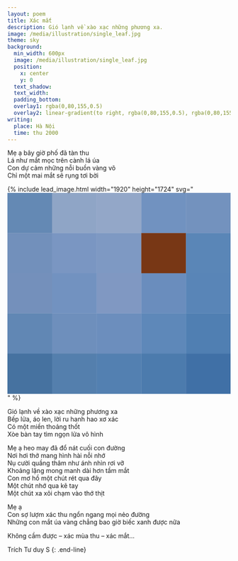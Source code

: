 ```yaml
---
layout: poem
title: Xác mắt
description: Gió lạnh về xào xạc những phương xa.
image: /media/illustration/single_leaf.jpg
theme: sky
background:
  min_width: 600px
  image: /media/illustration/single_leaf.jpg
  position:
    x: center
    y: 0
  text_shadow: 
  text_width: 
  padding_bottom: 
  overlay1: rgba(0,80,155,0.5)
  overlay2: linear-gradient(to right, rgba(0,80,155,0.5), rgba(0,80,155,0.50) 50%, rgba(0,80,155,0) 66%)
writing:
  place: Hà Nội
  time: thu 2000
---
```


Mẹ ạ bây giờ phố đã tàn thu  
Lá như mắt mọc trên cành lá úa  
Con dự cảm những nỗi buồn vàng võ  
Chỉ một mai mắt sẽ rụng tơi bời 

<!--more-->

{% include lead_image.html width="1920" height="1724" svg="<svg xmlns='http://www.w3.org/2000/svg' viewBox='0 0 1920 1724'><rect x='0' y='0' width='385' height='345.8' fill='#6489b4'></rect><rect x='384' y='0' width='385' height='345.8' fill='#8fa5c6'></rect><rect x='768' y='0' width='385' height='345.8' fill='#93a7c8'></rect><rect x='1152' y='0' width='385' height='345.8' fill='#7192c0'></rect><rect x='1536' y='0' width='385' height='345.8' fill='#7392be'></rect><rect x='0' y='344.8' width='385' height='345.8' fill='#7290bb'></rect><rect x='384' y='344.8' width='385' height='345.8' fill='#7a96c2'></rect><rect x='768' y='344.8' width='385' height='345.8' fill='#7e99c3'></rect><rect x='1152' y='344.8' width='385' height='345.8' fill='#783715'></rect><rect x='1536' y='344.8' width='385' height='345.8' fill='#5a86b7'></rect><rect x='0' y='689.6' width='385' height='345.8' fill='#7490bb'></rect><rect x='384' y='689.6' width='385' height='345.8' fill='#7292c0'></rect><rect x='768' y='689.6' width='385' height='345.8' fill='#8098c2'></rect><rect x='1152' y='689.6' width='385' height='345.8' fill='#6a8dbd'></rect><rect x='1536' y='689.6' width='385' height='345.8' fill='#5985b7'></rect><rect x='0' y='1034.4' width='385' height='345.8' fill='#6187b4'></rect><rect x='384' y='1034.4' width='385' height='345.8' fill='#6e8fbc'></rect><rect x='768' y='1034.4' width='385' height='345.8' fill='#6c8ebd'></rect><rect x='1152' y='1034.4' width='385' height='345.8' fill='#5e88b9'></rect><rect x='1536' y='1034.4' width='385' height='345.8' fill='#507fb2'></rect><rect x='0' y='1379.2' width='385' height='345.8' fill='#4672a0'></rect><rect x='384' y='1379.2' width='385' height='345.8' fill='#547fad'></rect><rect x='768' y='1379.2' width='385' height='345.8' fill='#5380b1'></rect><rect x='1152' y='1379.2' width='385' height='345.8' fill='#4c7bad'></rect><rect x='1536' y='1379.2' width='385' height='345.8' fill='#4070a6'></rect></svg>" %}

Gió lạnh về xào xạc những phương xa  
Bếp lửa, áo len, lời ru hanh hao xơ xác  
Có  một miền thoảng thốt  
Xòe bàn tay tìm ngọn lửa vô hình

Mẹ ạ heo may đã đổ nát cuối con đường  
Nơi hơi thở mang hình hài nỗi nhớ  
Nụ cười quầng thâm như ánh nhìn rơi vỡ  
Khoảng lặng mong manh dài hơn tầm mắt  
Con mơ hồ một chút rét qua đây  
Một chút nhớ qua kẽ tay  
Một chút xa xôi chạm vào thớ thịt

Mẹ ạ  
Con sợ lượm xác thu ngổn ngang mọi nẻo đường  
Những con mắt úa vàng chẳng bao giờ biếc xanh được nữa 

Không cầm được – xác mùa thu – xác mắt…

Trích Tư duy S
{: .end-line}
